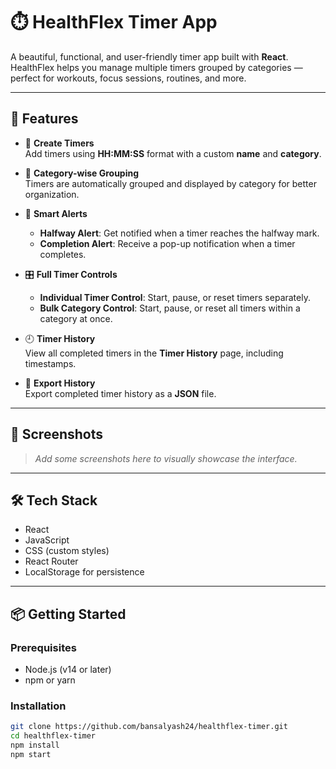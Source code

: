 # ⏱️ HealthFlex Timer App

A beautiful, functional, and user-friendly timer app built with **React**. HealthFlex helps you manage multiple timers grouped by categories — perfect for workouts, focus sessions, routines, and more.

---

## 🚀 Features

- 🔧 **Create Timers**  
  Add timers using **HH:MM:SS** format with a custom **name** and **category**.

- 📂 **Category-wise Grouping**  
  Timers are automatically grouped and displayed by category for better organization.

- 🚨 **Smart Alerts**  
  - **Halfway Alert**: Get notified when a timer reaches the halfway mark.
  - **Completion Alert**: Receive a pop-up notification when a timer completes.

- 🎛️ **Full Timer Controls**  
  - **Individual Timer Control**: Start, pause, or reset timers separately.
  - **Bulk Category Control**: Start, pause, or reset all timers within a category at once.

- 🕘 **Timer History**  
  View all completed timers in the **Timer History** page, including timestamps.

- 💾 **Export History**  
  Export completed timer history as a **JSON** file.

---

## 📸 Screenshots

> _Add some screenshots here to visually showcase the interface._

---

## 🛠️ Tech Stack

- React
- JavaScript
- CSS (custom styles)
- React Router
- LocalStorage for persistence

---

## 📦 Getting Started

### Prerequisites

- Node.js (v14 or later)
- npm or yarn

### Installation

```bash
git clone https://github.com/bansalyash24/healthflex-timer.git
cd healthflex-timer
npm install
npm start

